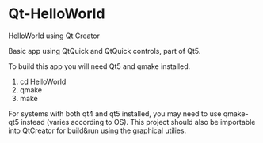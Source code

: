 # Qt-HelloWorld
HelloWorld using Qt Creator

Basic app using QtQuick and QtQuick controls, part of Qt5.

To build this app you will need Qt5 and qmake installed.

1. cd HelloWorld
2. qmake
3. make

For systems with both qt4 and qt5 installed, you may need to use qmake-qt5 instead (varies according to OS).
This project should also be importable into QtCreator for build&run using the graphical utilies.
